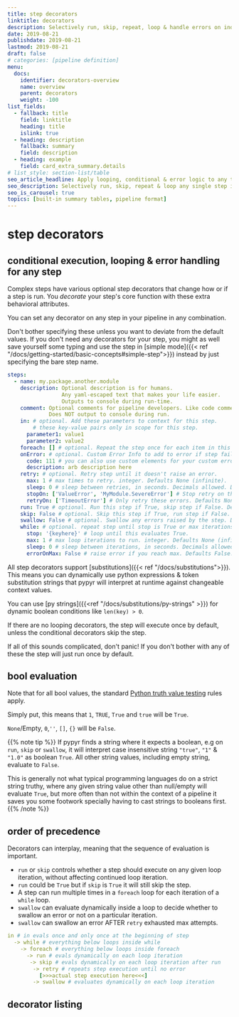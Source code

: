 ```yaml
---
title: step decorators
linktitle: decorators
description: Selectively run, skip, repeat, loop & handle errors on individual steps.
date: 2019-08-21
publishdate: 2019-08-21
lastmod: 2019-08-21
draft: false
# categories: [pipeline definition]
menu:
  docs:
    identifier: decorators-overview
    name: overview
    parent: decorators
    weight: -100
list_fields:
  - fallback: title
    field: linktitle
    heading: title
    islink: true
  - heading: description
    fallback: summary
    field: description
  - heading: example
    field: card_extra_summary.details
# list_style: section-list/table
seo_article_headline: Apply looping, conditional & error logic to any task-runner step.
seo_description: Selectively run, skip, repeat & loop any single step in pipeline. Handle errors & automatic retries. 
seo_is_carousel: true
topics: [built-in summary tables, pipeline format]
---
```

# step decorators
## conditional execution, looping & error handling for any step
Complex steps have various optional step decorators that change how or
if a step is run. You _decorate_ your step's core function with these extra
behavioral attributes.

You can set any decorator on any step in your pipeline in any combination.

Don't bother specifying these unless you want to deviate from the default 
values. If you don't need any decorators for your step, you might as well save
yourself some typing and use the step in 
[simple mode]({{< ref "/docs/getting-started/basic-concepts#simple-step">}}) 
instead by just specifying the bare step name.

```yaml
steps:
  - name: my.package.another.module
    description: Optional description is for humans.
                 Any yaml-escaped text that makes your life easier.
                 Outputs to console during run-time.
    comment: Optional comments for pipeline developers. Like code comments.
             Does NOT output to console during run.
    in: # optional. Add these parameters to context for this step.
        # these key-value pairs only in scope for this step.
      parameter1: value1
      parameter2: value2
    foreach: [] # optional. Repeat the step once for each item in this list.
    onError: # optional. Custom Error Info to add to error if step fails.
      code: 111 # you can also use custom elements for your custom error.
      description: arb description here
    retry: # optional. Retry step until it doesn't raise an error.
      max: 1 # max times to retry. integer. Defaults None (infinite).
      sleep: 0 # sleep between retries, in seconds. Decimals allowed. Defaults 0.
      stopOn: ['ValueError', 'MyModule.SevereError'] # Stop retry on these errors. Defaults None (retry all).
      retryOn: ['TimeoutError'] # Only retry these errors. Defaults None (retry all).
    run: True # optional. Run this step if True, skip step if False. Defaults to True if not specified.
    skip: False # optional. Skip this step if True, run step if False. Defaults to False if not specified.
    swallow: False # optional. Swallow any errors raised by the step. Defaults to False if not specified.
    while: # optional. repeat step until stop is True or max iterations reached.
      stop: '{keyhere}' # loop until this evaluates True.
      max: 1 # max loop iterations to run. integer. Defaults None (infinite).
      sleep: 0 # sleep between iterations, in seconds. Decimals allowed. Defaults 0.
      errorOnMax: False # raise error if you reach max. Defaults False.
```

All step decorators support [substitutions]({{< ref "/docs/substitutions">}}).
This means you can dynamically use python expressions & token substitution 
strings that pypyr will interpret at runtime against changeable context values.

You can use [py strings]({{<ref "/docs/substitutions/py-strings" >}}) for 
dynamic boolean conditions like `len(key) > 0`.

If there are no looping decorators, the step will execute once by default, 
unless the conditional decorators skip the step.

If all of this sounds complicated, don't panic! If you don't bother
with any of these the step will just run once by default.

## bool evaluation
Note that for all bool values, the standard 
[Python truth value testing](https://docs.python.org/3/library/stdtypes.html#truth-value-testing)
rules apply.

Simply put, this means that `1`, `TRUE`, `True` and `true` will be `True`.

`None`/Empty, `0`,`''`, `[]`, `{}` will be `False`.

{{% note tip %}}
If pypyr finds a string where it expects a boolean, e.g on `run`, `skip` or 
`swallow`, it will interpret case insensitive string `"true"`, `"1"` & `"1.0"` 
as boolean `True`. All other string values, including empty string, evaluate to 
`False`.

This is generally not what typical programming languages do on a strict string
truthy, where any given string value other than null/empty will evaluate 
`True`, but more often than not within the context of a pipeline it saves you 
some footwork specially having to cast strings to booleans first.
{{% /note %}}

## order of precedence
Decorators can interplay, meaning that the sequence of evaluation is
important.

- `run` or `skip` controls whether a step should execute on any given loop 
  iteration, without affecting continued loop iteration.
- `run` could be `True` but if `skip` is `True` it will still skip the step.
- A step can run multiple times in a `foreach` loop for each iteration of a 
  `while` loop.
- `swallow` can evaluate dynamically inside a loop to decide whether
  to swallow an error or not on a particular iteration.
- `swallow` can swallow an error AFTER `retry` exhausted max attempts.

```yaml
in # in evals once and only once at the beginning of step
  -> while # everything below loops inside while
    -> foreach # everything below loops inside foreach
      -> run # evals dynamically on each loop iteration
       -> skip # evals dynamically on each loop iteration after run
        -> retry # repeats step execution until no error
          [>>>actual step execution here<<<]
        -> swallow # evaluates dynamically on each loop iteration
```

## decorator listing
